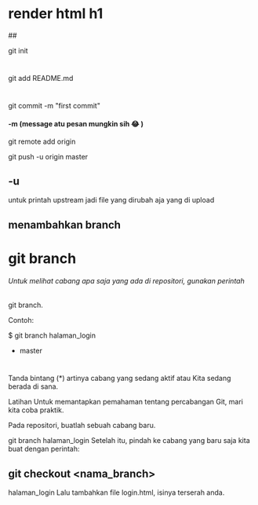 <h1>render html h1</h1>
##

git init
#
git add README.md
#
git commit -m "first commit"
#### -m (message atu pesan mungkin sih :joy: )
git remote add origin <remote>

git push -u origin master

## -u
untuk printah upstream jadi file yang dirubah aja yang di upload
## menambahkan branch

# git branch <nama branch>
###### Untuk melihat cabang apa saja yang ada di repositori, gunakan perintah
git branch.

Contoh:

$ git branch  halaman_login
* master
#
Tanda bintang (*) artinya cabang yang sedang aktif atau Kita sedang berada di sana.

Latihan
Untuk memantapkan pemahaman tentang percabangan Git, mari kita coba praktik.

Pada repositori, buatlah sebuah cabang baru.

git branch halaman_login
Setelah itu, pindah ke cabang yang baru saja kita buat dengan perintah:

## git checkout <nama_branch>
halaman_login
Lalu tambahkan file login.html, isinya terserah anda.




